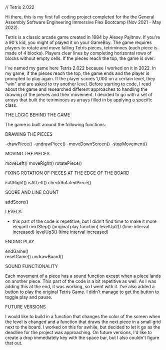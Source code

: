 // Tetris 2.022

Hi there, this is my first full coding project completed for the the General Assembly Software Engineering Immersive Flex Bootcamp (Nov 2021 - May 2022). 

Tetris is a classic arcade game created in 1984 by Alexey Pajitnov. If you're a 90's kid, you might of played it on your GameBoy. The game requires players to rotate and move falling Tetris pieces, tetriminoes (each piece is made of 4 blocks). Players clear lines by completing horizontal rows of blocks without empty cells. If the pieces reach the top, the game is over. 

I've named my game here Tetris 2.022 because I worked on it in 2022. In my game, if the pieces reach the top, the game ends and the player is prompted to play again. If the player scores 1,000 on a certain level, they "win" and are asked to try another level. Before starting to code, I read about the game and researched different approaches to handling the drawing of the pieces and their movement. I decided to go with a set of arrays that built the tetriminoes as arrays filled in by applying a specific class. 


THE LOGIC BEHIND THE GAME 

The game is built around the following functions: 

DRAWING THE PIECES

-drawPiece()
-undrawPiece()
-moveDownScreen()
-stopMovement()

MOVING THE PIECES

moveLeft()
moveRight()
rotatePiece()

FIXING ROTATION OF PIECES AT THE EDGE OF THE BOARD

isAtRight()
isAtLeft()
checkRotatedPiece() 

SCORE AND LINE COUNT 

addScore()

LEVELS:
- this part of the code is repetitive, but I didn't find time to make it more elegant
nextStep() (original play function)
levelUp2() (time interval increased)
levelUp3() (time interval increased)

ENDING PLAY 

endGame()   
resetGame()
undrawBoard()


SOUND FUNCTIONALITY

Each movement of a piece has a sound function except when a piece lands on another piece. This part of the code is a bit repetitive as well. As I was adding this at the end, it was working, so I went with it. I've also added a button to play the original Tetris Game. I didn't manage to get the button to toggle play and pause. 


FUTURE VERSIONS

I would like to build in a function that changes the color of the screen when the level is changed and a function that draws the next piece in a small grid next to the board. I worked on this for awhile, but decided to let it go as the deadline for the project was approaching. On future versions, I'd like to create a drop immediately key with the space bar, but I also couldn't figure that out. 





